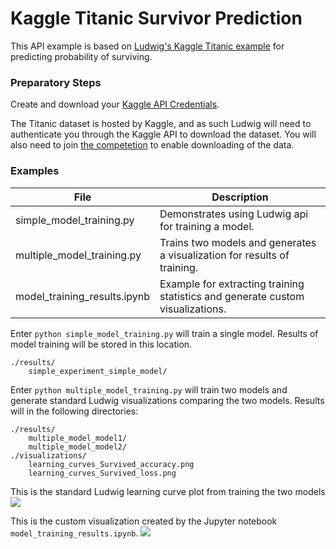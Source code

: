 # Kaggle Titanic Survivor Prediction

This API example is based on [Ludwig's Kaggle Titanic example](https://ludwig-ai.github.io/ludwig-docs/examples/#kaggles-titanic-predicting-survivors) for predicting probability of surviving. 

### Preparatory Steps

Create and download your [Kaggle API Credentials](https://github.com/Kaggle/kaggle-api#api-credentials).

The Titanic dataset is hosted by Kaggle, and as such Ludwig will need to authenticate you through the Kaggle
API to download the dataset. You will also need to join [the competetion](https://www.kaggle.com/c/titanic) to enable downloading of the data.

### Examples
|File|Description|
|----|-----------|
|simple_model_training.py|Demonstrates using Ludwig api for training a model.|
|multiple_model_training.py|Trains two models and generates a visualization for results of training.|
|model_training_results.ipynb|Example for extracting training statistics and generate custom visualizations.|

Enter `python simple_model_training.py` will train a single model.  Results of model training will be stored in this location.
```
./results/
    simple_experiment_simple_model/
```

Enter `python multiple_model_training.py` will train two models and generate standard Ludwig visualizations comparing the 
two models.  Results will in the following directories:
``` 
./results/
    multiple_model_model1/
    multiple_model_model2/
./visualizations/
    learning_curves_Survived_accuracy.png
    learning_curves_Survived_loss.png
```
 
 This is the standard Ludwig learning curve plot from training the two models
 ![](../images/learning_curves_Survived_accuracy.png)
 
 This is the custom visualization created by the Jupyter notebook `model_training_results.ipynb`. 
 ![](../images/custom_learning_curve.png)
